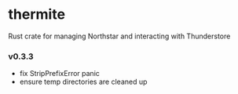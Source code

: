 # thermite
Rust crate for managing Northstar and interacting with Thunderstore

### v0.3.3
- fix StripPrefixError panic
- ensure temp directories are cleaned up
